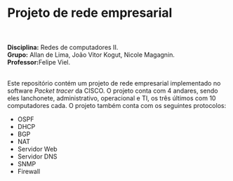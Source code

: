 # Projeto de rede empresarial<br><br>
<b>Disciplina:</b> Redes de computadores II.<br>
<b>Grupo:</b> Allan de Lima, João Vitor Kogut, Nicole Magagnin.<br>
<b>Professor:</b>Felipe Viel.<br><br>

Este repositório contém um projeto de rede empresarial implementado no software <i>Packet tracer</i> da CISCO. O projeto conta com 4 andares, sendo eles lanchonete, administrativo, operacional e TI, os três últimos com 10 computadores cada. O projeto também conta com os seguintes protocolos:

<ul>
  <li>OSPF</li>
  <li>DHCP</li>
  <li>BGP</li>
  <li>NAT</li>
  <li>Servidor Web</li>
  <li>Servidor DNS</li>
  <li>SNMP</li>
  <li>Firewall</li>

